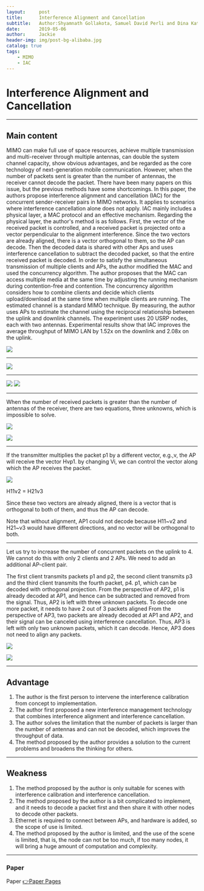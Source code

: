 ```yaml
---
layout:     post
title:      Interference Alignment and Cancellation
subtitle:   Author:Shyamnath Gollakota, Samuel David Perli and Dina Katabi -- MIT CSAIL
date:       2019-05-06
author:     Jackie
header-img: img/post-bg-alibaba.jpg
catalog: true
tags:
    - MIMO
    - IAC
---
```


# Interference Alignment and Cancellation

***

## Main content

MIMO can make full use of space resources, achieve multiple transmission and multi-receiver through multiple antennas, can double the system channel capacity, show obvious advantages, and be regarded as the core technology of next-generation mobile communication. However, when the number of packets sent is greater than the number of antennas, the receiver cannot decode the packet. There have been many papers on this issue, but the previous methods have some shortcomings. In this paper, the authors propose interference alignment and cancellation (IAC) for the concurrent sender-receiver pairs in MIMO networks. It applies to scenarios where interference cancellation alone does not apply. IAC mainly includes a physical layer, a MAC protocol and an effective mechanism. Regarding the physical layer, the author's method is as follows. First, the vector of the received packet is controlled, and a received packet is projected onto a vector perpendicular to the alignment interference. Since the two vectors are already aligned, there is a vector orthogonal to them, so the AP can decode. Then the decoded data is shared with other Aps and uses interference cancellation to subtract the decoded packet, so that the entire received packet is decoded. In order to satisfy the simultaneous transmission of multiple clients and APs, the author modified the MAC and used the concurrency algorithm. The author proposes that the MAC can access multiple media at the same time by adjusting the running mechanism during contention-free and contention. The concurrency algorithm considers how to combine clients and decide which clients upload/download at the same time when multiple clients are running. The estimated channel is a standard MIMO technique. By measuring, the author uses APs to estimate the channel using the reciprocal relationship between the uplink and downlink channels. The experiment uses 20 USRP nodes, each with two antennas. Experimental results show that IAC improves the average throughput of MIMO LAN by 1.52x on the downlink and 2.08x on the uplink.

![](https://raw.githubusercontent.com/a416485164/a416485164.github.io/master/img/IAC1.jpg)

***

![](https://raw.githubusercontent.com/a416485164/a416485164.github.io/master/img/IAC3.jpg)

***

![](https://raw.githubusercontent.com/a416485164/a416485164.github.io/master/img/IAC4.jpg)
![](https://raw.githubusercontent.com/a416485164/a416485164.github.io/master/img/IAC5.jpg)

***

When the number of received packets is greater than the number of antennas of the receiver, there are two equations, three unknowns, which is impossible to solve.

![](https://raw.githubusercontent.com/a416485164/a416485164.github.io/master/img/IAC6.jpg)

![](https://raw.githubusercontent.com/a416485164/a416485164.github.io/master/img/IAC7.jpg)

***

If the transmitter multiplies the packet p1 by a different vector, e.g.,v, the AP will receive the vector Hvp1. by changing Vi, we can control the vector along which the AP receives the packet.

![](https://raw.githubusercontent.com/a416485164/a416485164.github.io/master/img/IAC9.jpg)

H11v2 = H21v3

Since these two vectors are already aligned, there is a vector that is orthogonal to both of them, and thus the AP can decode. 

Note that without alignment, AP1 could not decode because H11~v2 and H21~v3 would have different directions,
and no vector will be orthogonal to both.


***

Let us try to increase the number of concurrent packets on the uplink to 4. We cannot do this with only 2 clients and 2 APs. We need to add an additional AP-client pair. 

The first client transmits packets p1 and p2, the second client transmits p3 and the third client
transmits the fourth packet, p4.  p1, which can be decoded with orthogonal projection. From the
perspective of AP2, p1 is already decoded at AP1, and hence can be subtracted and removed from the signal. Thus, AP2 is left with three unknown packets. To decode one more packet, it needs to have 2 out of 3 packets aligned From the perspective of AP3, two packets are already decoded at AP1 and AP2, and their signal can
be canceled using interference cancellation. Thus, AP3 is left with only two unknown packets, which it can decode. Hence, AP3 does not need to align any packets. 

![](https://raw.githubusercontent.com/a416485164/a416485164.github.io/master/img/IAC8.jpg)

![](https://raw.githubusercontent.com/a416485164/a416485164.github.io/master/img/IAC10.jpg)

***

## Advantage

1. The author is the first person to intervene the interference calibration from concept to implementation.
2. The author first proposed a new interference management technology that combines interference alignment and interference cancellation.
3. The author solves the limitation that the number of packets is larger than the number of antennas and can not be decoded, which improves the throughput of data.
4. The method proposed by the author provides a solution to the current problems and broadens the thinking for others.

***

## Weakness

1. The method proposed by the author is only suitable for scenes with interference calibration and interference cancellation.
2. The method proposed by the author is a bit complicated to implement, and it needs to decode a packet first and then share it with other nodes to decode other packets.
3. Ethernet is required to connect between APs, and hardware is added, so the scope of use is limited.
4. The method proposed by the author is limited, and the use of the scene is limited, that is, the node can not be too much, if too many nodes, it will bring a huge amount of computation and complexity.

***

### Paper

<p>Paper <a href="https://homes.cs.washington.edu/~gshyam/Papers/IAC.pdf">👉Paper Pages</a>




